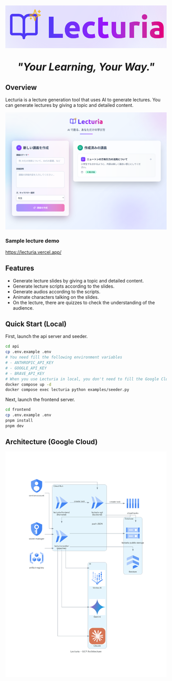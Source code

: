# ![logo](assets/logo.png)

<p align="center" style="font-size: 32px; font-weight: bold; font-style: italic;">
  <strong>"Your Learning, Your Way."</strong>
</p>

## Overview

Lecturia is a lecture generation tool that uses AI to generate lectures.
You can generate lectures by giving a topic and detailed content.

![home](assets/home.png)

### Sample lecture demo
https://lecturia.vercel.app/

## Features

* Generate lecture slides by giving a topic and detailed content.
* Generate lecture scripts according to the slides.
* Generate audios according to the scripts.
* Animate characters talking on the slides.
* On the lecture, there are quizzes to check the understanding of the audience.

## Quick Start (Local)

First, launch the api server and seeder.

```bash
cd api
cp .env.example .env
# You need fill the following environment variables
# - ANTHROPIC_API_KEY
# - GOOGLE_API_KEY
# - BRAVE_API_KEY
# When you use Lecturia in local, you don't need to fill the Google Cloud's environment variables.
docker compose up -d
docker compose exec lecturia python examples/seeder.py
```

Next, launch the frontend server.

```bash
cd frontend
cp .env.example .env
pnpm install
pnpm dev
```

## Architecture (Google Cloud)

![Lecturia Architecture](assets/lecturia_arch.png)

